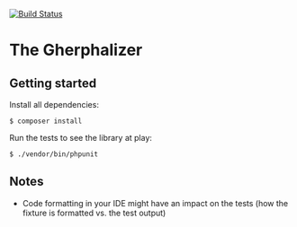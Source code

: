 [![Build Status](https://travis-ci.org/manuee/gherphalizer.svg?branch=master)](https://travis-ci.org/EdisonLabs/gherphalizer)

# The Gherphalizer

## Getting started

Install all dependencies:

```
$ composer install
```

Run the tests to see the library at play:

```
$ ./vendor/bin/phpunit
```

## Notes

- Code formatting in your IDE might have an impact on the tests (how the fixture is formatted vs. the test output)